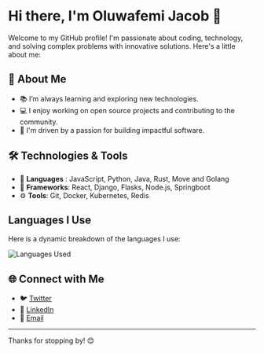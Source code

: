 # Hi there, I'm Oluwafemi Jacob 👋

Welcome to my GitHub profile! I'm passionate about coding, technology, and solving complex problems with innovative solutions. Here's a little about me:

## 🌟 About Me
- 📚 I’m always learning and exploring new technologies.
- 💻 I enjoy working on open source projects and contributing to the community.
- 🚀 I'm driven by a passion for building impactful software.

## 🛠️ Technologies & Tools
- 🔭 **Languages** : JavaScript, Python, Java, Rust, Move and Golang
- 🌱 **Frameworks**: React, Django, Flasks, Node.js, Springboot
- ⚙️ **Tools**: Git, Docker, Kubernetes, Redis

## Languages I Use

Here is a dynamic breakdown of the languages I use:

![Languages Used](https://github-readme-stats.vercel.app/api/top-langs/?username=Holuwaphemmy01&layout=compact)

## 🌐 Connect with Me
- 🐦 [Twitter](https://twitter.com/Femiwire3)
- 💼 [LinkedIn](https://linkedin.com/in/YourHandle)
- 📧 [Email](mailto:jacoboluwafemi72@gmail.com)

---

Thanks for stopping by! 😊
